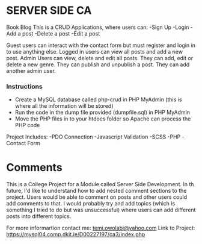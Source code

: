 # SERVER SIDE CA
Book Blog
This is a CRUD Applications, where users can:
-Sign Up
-Login
-Add a post
-Delete a post
-Edit a post

Guest users can interact with the contact form but must register and login in to use anything else.
Logged in users can view all posts and add a new post.
Admin Users can view, delete and edit all posts. They can add, edit or delete a new genre. They can publish and unpublish a post. They can add another admin user.

### Instructions
* Create a MySQL database called php-crud in PHP MyAdmin (this is where all the information will be stored)
* Run the code in the dump file provided (dumpfile.sql) in PHP MyAdmin
* Move the PHP files in to your htdocs folder so Apache can process the PHP code


Project Includes:
-PDO Connection
-Javascript Validation
-SCSS
-PHP
-Contact Form

# Comments

This is a College Project for a Module called Server Side Development. 
In th future, I'd like to understand how to add nested comment sections to the project. Users would be able to comment on posts and other users could add comments to that. I would probably try and add topics (which is something I tried to do but was unsuccessful) where users can add different posts into different topics.

For more informartion contact me: temi.owolabi@yahoo.com
Link to Project: https://mysql04.comp.dkit.ie/D00227197/ca3/index.php

